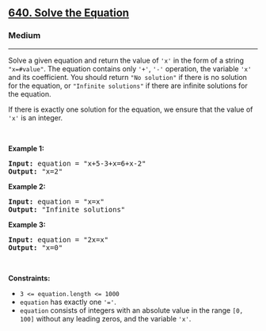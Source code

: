 <h2><a href="https://leetcode.com/problems/solve-the-equation/">640. Solve the Equation</a></h2><h3>Medium</h3><hr><div><p>Solve a given equation and return the value of <code>'x'</code> in the form of a string <code>"x=#value"</code>. The equation contains only <code>'+'</code>, <code>'-'</code> operation, the variable <code>'x'</code> and its coefficient. You should return <code>"No solution"</code> if there is no solution for the equation, or <code>"Infinite solutions"</code> if there are infinite solutions for the equation.</p>

<p>If there is exactly one solution for the equation, we ensure that the value of <code>'x'</code> is an integer.</p>

<p>&nbsp;</p>
<p><strong>Example 1:</strong></p>

<pre><strong>Input:</strong> equation = "x+5-3+x=6+x-2"
<strong>Output:</strong> "x=2"
</pre>

<p><strong>Example 2:</strong></p>

<pre><strong>Input:</strong> equation = "x=x"
<strong>Output:</strong> "Infinite solutions"
</pre>

<p><strong>Example 3:</strong></p>

<pre><strong>Input:</strong> equation = "2x=x"
<strong>Output:</strong> "x=0"
</pre>

<p>&nbsp;</p>
<p><strong>Constraints:</strong></p>

<ul>
	<li><code>3 &lt;= equation.length &lt;= 1000</code></li>
	<li><code>equation</code> has exactly one <code>'='</code>.</li>
	<li><code>equation</code> consists of integers with an absolute value in the range <code>[0, 100]</code> without any leading zeros, and the variable <code>'x'</code>.</li>
</ul>
</div>